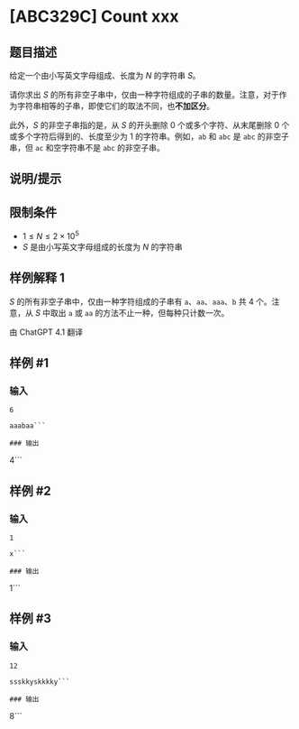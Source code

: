 # [ABC329C] Count xxx

## 题目描述

给定一个由小写英文字母组成、长度为 $N$ 的字符串 $S$。

请你求出 $S$ 的所有非空子串中，仅由一种字符组成的子串的数量。注意，对于作为字符串相等的子串，即使它们的取法不同，也**不加区分**。

此外，$S$ 的非空子串指的是，从 $S$ 的开头删除 $0$ 个或多个字符、从末尾删除 $0$ 个或多个字符后得到的、长度至少为 $1$ 的字符串。例如，`ab` 和 `abc` 是 `abc` 的非空子串，但 `ac` 和空字符串不是 `abc` 的非空子串。

## 说明/提示

## 限制条件

- $1 \leq N \leq 2 \times 10^5$
- $S$ 是由小写英文字母组成的长度为 $N$ 的字符串

## 样例解释 1

$S$ 的所有非空子串中，仅由一种字符组成的子串有 `a`、`aa`、`aaa`、`b` 共 $4$ 个。注意，从 $S$ 中取出 `a` 或 `aa` 的方法不止一种，但每种只计数一次。

由 ChatGPT 4.1 翻译

## 样例 #1

### 输入

```
6
aaabaa```

### 输出

```
4```

## 样例 #2

### 输入

```
1
x```

### 输出

```
1```

## 样例 #3

### 输入

```
12
ssskkyskkkky```

### 输出

```
8```


